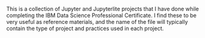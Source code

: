 This is a collection of Jupyter and Jupyterlite projects that I have done while completing the IBM Data Science Professional Certificate. I find these to be very useful as reference materials, and the name of the file will typically contain the type of project and practices used in each project.
